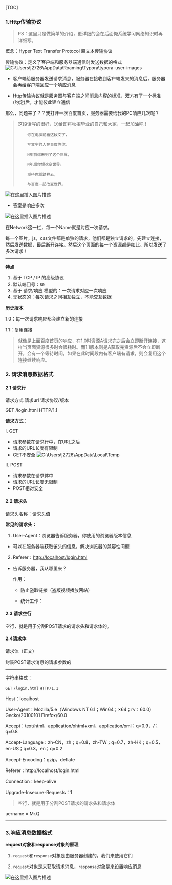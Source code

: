 [TOC]

### 1.Http传输协议
> PS：这里只是做简单的介绍，更详细的会在后面俺系统学习网络知识时再详细写。

概念：Hyper Text Transfer Protocol 超文本传输协议

传输协议：定义了客户端和服务器端通信时发送数据的格式
![C:\Users\j2726\AppData\Roaming\Typora\typora-user-images](https://img-blog.csdnimg.cn/20200205095304761.png?x-oss-process=image/watermark,type_ZmFuZ3poZW5naGVpdGk,shadow_10,text_aHR0cHM6Ly9ibG9nLmNzZG4ubmV0L3dlaXhpbl80MzIzMjk1NQ==,size_16,color_FFFFFF,t_70)

- 客户端给服务器发送请求消息，服务器在接收到客户端发来的消息后，服务器会再给客户端回应一个响应消息

- Http传输协议就是服务器与客户端之间消息内容的标准，双方有了一个标准(约定)后，才能彼此建立通信

那么，问题来了？？我打开一次百度首页，服务器需要给我的PC响应几次呢？

> 这段话写的很好，送给即将秋招毕业的自己和大家，一起加油吧！    
> 
>         你在电脑前看这段文字，
>     
>         写文字的人在百度等你。
>     
>         N年前你来到了这个世界，
>     
>         N年后你想改变世界。
>     
>         期待你脚踏祥云，
>     
>         与百度一起改变世界。

![在这里插入图片描述](https://img-blog.csdnimg.cn/20200205095330420.png?x-oss-process=image/watermark,type_ZmFuZ3poZW5naGVpdGk,shadow_10,text_aHR0cHM6Ly9ibG9nLmNzZG4ubmV0L3dlaXhpbl80MzIzMjk1NQ==,size_16,color_FFFFFF,t_70)

- 答案是响应多次

![在这里插入图片描述](https://img-blog.csdnimg.cn/20200205095344396.png?x-oss-process=image/watermark,type_ZmFuZ3poZW5naGVpdGk,shadow_10,text_aHR0cHM6Ly9ibG9nLmNzZG4ubmV0L3dlaXhpbl80MzIzMjk1NQ==,size_16,color_FFFFFF,t_70)

在Network这一栏，每一个Name就是对应一次请求。

每一个图片，js，css文件都是单独的请求，他们都是独立请求的。先建立连接，然后发送数据，最后断开连接。然后这个页面的每一个资源都是如此。所以发送了多次请求！

------------------------------------------------------------

**特点**

1. 基于 TCP / IP 的高级协议
2. 默认端囗号：`80`
3. 基于 请求/响应 模型的：一次请求对应一次响应
4. 无状态的：每次请求之间相互独立，不能交互数据

**历史版本**

1.0：每一次请求响应都会建立新的连接

1.1：复用连接

> 就像是上面百度首页的响应，在1.0时资源A请求完之后会立即断开连接，这样当页面资源很多时会很耗时。而1.1版本则是A获取完资源后不会立即断开，会有一个等待时间，如果在此时间段内有客户端有请求，则会复用这个连接继续响应。

### 2. 请求消息数据格式

#### 2.1 请求行

请求方式 请求url 请求协议/版本

GET /login.html  HTTP/1.1

**请求方式：**

I. GET

- 请求参数在请求行中，在URL之后
- 请求的URL长度有限制
- GET不安全
![C:\Users\j2726\AppData\Local\Temp](https://img-blog.csdnimg.cn/202002050954442.png)

II. POST

- 请求参数在请求体中
- 请求的URL长度无限制
- POST相对安全

#### 2.2 请求头

请求头名称：请求头值

**常见的请求头：**

1. User-Agent：浏览器告诉服务器，你使用的浏览器版本信息
- 可以在服务器端获取该头的信息，解决浏览器的兼容性问题
2. Referer：[http://localhost/login.html](http://localhost/login.html)
- 告诉服务器，我从哪里来？
  
  作用：
  
  - 防止盗取链接（盗版视频播放网站）
  
  - 统计工作： 

#### 2.3 请求空行

空行，就是用于分割POST请求的请求头和请求体的。

#### 2.4请求体

请求体（正文）

封装POST请求消息的请求参数的

---------------------------------------------

字符串格式：

`GET`    `/login.html`    `HTTP/1.1`

Host：localhost

User-Agent：Mozilla/5.e（Windows NT 6.1；Win64；×64；rv：60.0）Gecko/20100101 Firefox/60.0

Accept：text/html，application/xhtml+xml，application/xml；q=0.9，*/*；q=0.8

Accept-Language：zh-CN，zh；q=0.8，zh-TW；q=0.7，zh-HK；q=0.5，en-US；q=0.3，en；q=0.2

Accept-Encoding：gzip，deflate

Referer：http://localhost/login.html 

Connection：keep-alive 

Upgrade-Insecure-Requests：1

>空行，就是用于分割POST请求的请求头和请求体

uername = Mr.Q

-------------------------------

### 3.响应消息数据格式

**request对象和response对象的原理**

1. `request`和`response`对象是由服务器创建的，我们来使用它们

2. `request`对象是来获取请求消息，`response`对象是来设置响应消息

![在这里插入图片描述](https://img-blog.csdnimg.cn/20200205095508465.png?x-oss-process=image/watermark,type_ZmFuZ3poZW5naGVpdGk,shadow_10,text_aHR0cHM6Ly9ibG9nLmNzZG4ubmV0L3dlaXhpbl80MzIzMjk1NQ==,size_16,color_FFFFFF,t_70)


